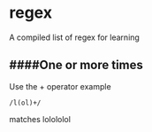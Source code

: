 # regex
A compiled list of regex for learning


####One or more times
---
Use the + operator
example

```
/l(ol)+/
```

matches lolololol


